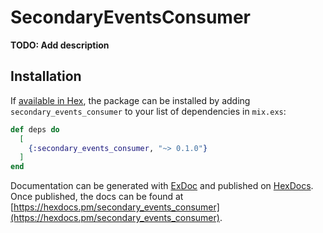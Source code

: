 # SecondaryEventsConsumer

**TODO: Add description**

## Installation

If [available in Hex](https://hex.pm/docs/publish), the package can be installed
by adding `secondary_events_consumer` to your list of dependencies in `mix.exs`:

```elixir
def deps do
  [
    {:secondary_events_consumer, "~> 0.1.0"}
  ]
end
```

Documentation can be generated with [ExDoc](https://github.com/elixir-lang/ex_doc)
and published on [HexDocs](https://hexdocs.pm). Once published, the docs can
be found at [https://hexdocs.pm/secondary_events_consumer](https://hexdocs.pm/secondary_events_consumer).

